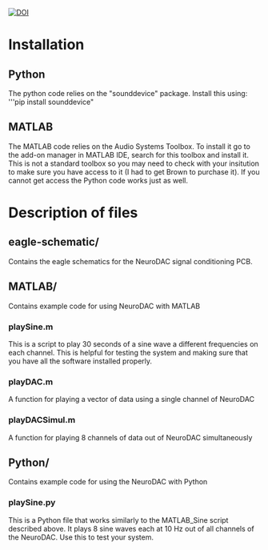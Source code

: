 [![DOI](https://zenodo.org/badge/220079207.svg)](https://zenodo.org/badge/latestdoi/220079207)

# Installation
## Python
The python code relies on the "sounddevice" package. Install this using:
'''pip install sounddevice"
## MATLAB
The MATLAB code relies on the Audio Systems Toolbox. To install it go to the add-on manager in MATLAB IDE,
search for this toolbox and install it. This is not a standard toolbox so you may need to check with your
insitution to make sure you have access to it (I had to get Brown to purchase it). If you cannot get access 
the Python code works just as well.
# Description of files
## eagle-schematic/
Contains the eagle schematics for the NeuroDAC signal conditioning PCB.
## MATLAB/
Contains example code for using NeuroDAC with MATLAB
### playSine.m
This is a script to play 30 seconds of a sine wave a different frequencies on each channel.
This is helpful for testing the system and making sure that you have all the software installed properly.
### playDAC.m
A function for playing a vector of data using a single channel of NeuroDAC
### playDACSimul.m
A function for playing 8 channels of data out of NeuroDAC simultaneously
## Python/
Contains example code for using the NeuroDAC with Python
### playSine.py
This is a Python file that works similarly to the MATLAB_Sine script described above. It plays 8 sine waves each at 10 Hz out of all channels of the NeuroDAC. Use this to test your system.
